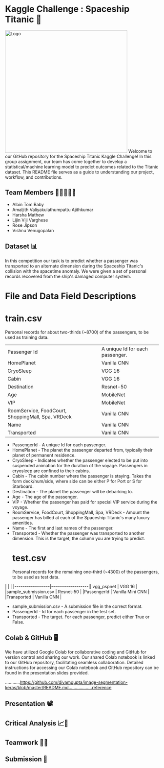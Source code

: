 # Kaggle Challenge : Spaceship Titanic :rocket:
<img src="https://storage.googleapis.com/kaggle-media/competitions/Spaceship%20Titanic/joel-filipe-QwoNAhbmLLo-unsplash.jpg" alt="Logo" width="400">
Welcome to our GitHub repository for the Spaceship Titanic Kaggle Challenge! In this group assignment, our team has come together to develop a statistical/machine learning model to predict outcomes related to the Titanic dataset. This README file serves as a guide to understanding our project, workflow, and contributions.

## Team Members 👩🏼‍🤝‍🧑🏼
* Albin Tom Baby
* Amaljith Valiyakulathumpattu Ajithkumar
* Harsha Mathew
* Lijin Viji Varghese
* Rose Jipson
* Vishnu Venugopalan

## Dataset 📊
In this competition our task is to predict whether a passenger was transported to an alternate dimension during the Spaceship Titanic's collision with the spacetime anomaly. We were given a set of personal records recovered from the ship's damaged computer system.

# File and Data Field Descriptions
  # train.csv 
  Personal records for about two-thirds (~8700) of the passengers, to be used as training data.
  
|     |     | 
|------------------|-------------------|
|Passenger Id      |A unique Id for each passenger.|
|HomePlanet        | Vanilla CNN       |
|CryoSleep         | VGG 16            | 
|Cabin             | VGG 16            |
|Destination       | Resnet-50         | 
|Age               | MobileNet         | 
|VIP               | MobileNet         | 
|RoomService, FoodCourt, ShoppingMall, Spa, VRDeck           | Vanilla CNN       | 
|Name              | Vanilla CNN       | 
|Transported       | Vanilla CNN       | 

  
* PassengerId - A unique Id for each passenger.
* HomePlanet - The planet the passenger departed from, typically their planet of permanent residence.
* CryoSleep - Indicates whether the passenger elected to be put into suspended animation for the duration of the voyage. Passengers in cryosleep are confined to their cabins.
* Cabin - The cabin number where the passenger is staying. Takes the form deck/num/side, where side can be either P for Port or S for Starboard.
* Destination - The planet the passenger will be debarking to.
* Age - The age of the passenger.
* VIP - Whether the passenger has paid for special VIP service during the voyage.
* RoomService, FoodCourt, ShoppingMall, Spa, VRDeck - Amount the passenger has billed at each of the Spaceship Titanic's many luxury amenities.
* Name - The first and last names of the passenger.
* Transported - Whether the passenger was transported to another dimension. This is the target, the column you are trying to predict.
  # test.csv
  Personal records for the remaining one-third (~4300) of the passengers, to be used as test data.
  
|     |     | 
|------------------|-------------------|| vgg_pspnet       | VGG 16            | 
|sample_submission.csv | Resnet-50         |
|PassengerId       | Vanilla Mini CNN  | 
|Transported       | Vanilla CNN       | 
 
* sample_submission.csv - A submission file in the correct format.
* PassengerId - Id for each passenger in the test set.
* Transported - The target. For each passenger, predict either True or False.

## Colab & GitHub 🖥
We have utilized Google Colab for collaborative coding and GitHub for version control and sharing our work. Our shared Colab notebook is linked to our GitHub repository, facilitating seamless collaboration. Detailed instructions for accessing our Colab notebook and GitHub repository can be found in the presentation slides provided.

............https://github.com/divamgupta/image-segmentation-keras/blob/master/README.md...................reference

## Presentation 📽️


## Critical Analysis 📈🔬

## Teamwork 🤝🌟

## Submission 📝
